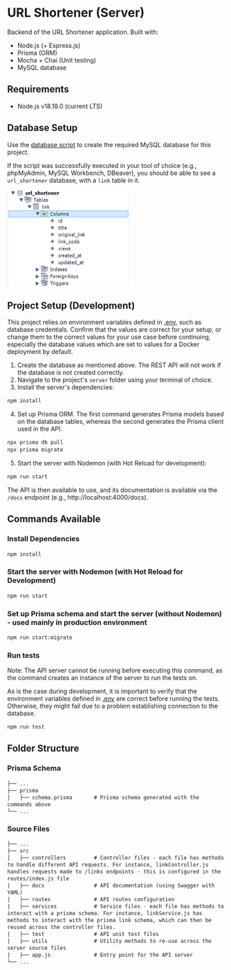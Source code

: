 # URL Shortener (Server)

Backend of the URL Shortener application. Built with:
* Node.js (+ Express.js)
* Prisma (ORM)
* Mocha + Chai (Unit testing)
* MySQL database

## Requirements
* Node.js v18.18.0 (current LTS)

## Database Setup
Use the [database script](../database/url_shortener.sql) to create the required MySQL database for this project. 

If the script was successfully executed in your tool of choice (e.g., phpMyAdmin, MySQL Workbench, DBeaver), you should be able to see a ```url_shortener``` database, with a ```link``` table in it.

![Example database](images/database.png)

## Project Setup (Development)
This project relies on environment variables defined in [.env](.env), such as database credentials. Confirm that the values are correct for your setup, or change them to the correct values for your use case before continuing, especially the database values which are set to values for a Docker deployment by default.

1. Create the database as mentioned above. The REST API will not work if the database is not created correctly.
2. Navigate to the project's ```server``` folder using your terminal of choice.
3. Install the server's dependencies:
```sh
npm install
```

4. Set up Prisma ORM. The first command generates Prisma models based on the database tables, whereas the second generates the Prisma client used in the API.
```sh
npx prisma db pull
npx prisma migrate
```

5. Start the server with Nodemon (with Hot Reload for development):
```sh
npm run start
```

The API is then available to use, and its documentation is available via the ```/docs``` endpoint (e.g., http://localhost:4000/docs).

## Commands Available

### Install Dependencies
```sh
npm install
```

### Start the server with Nodemon (with Hot Reload for Development)
```sh
npm run start
```

### Set up Prisma schema and start the server (without Nodemon) - used mainly in production environment
```sh
npm run start:migrate
```

### Run tests
Note: The API server cannot be running before executing this command, as the command creates an instance of the server to run the tests on.

As is the case during development, it is important to verify that the environment variables defined in [.env](.env) are correct before running the tests. Otherwise, they might fail due to a problem establishing connection to the database.

```sh
npm run test
```

## Folder Structure

### Prisma Schema

    ├── ...
    ├── prisma                 
    │   ├── schema.prisma       # Prisma schema generated with the commands above
    └── ...

### Source Files

    ├── ...
    ├── src                 
    │   ├── controllers         # Controller files - each file has methods to handle different API requests. For instance, linkController.js handles requests made to /links endpoints - this is configured in the routes/index.js file
    |   ├── docs                # API documentation (using Swagger with YAML)
    |   ├── routes              # API routes configuration
    |   ├── services            # Service files - each file has methods to interact with a prisma schema. For instance, linkService.js has methods to interact with the prisma link schema, which can then be reused across the controller files.
    |   ├── test                # API unit test files 
    |   ├── utils               # Utility methods to re-use across the server source files
    |   ├── app.js              # Entry point for the API server
    └── ...
